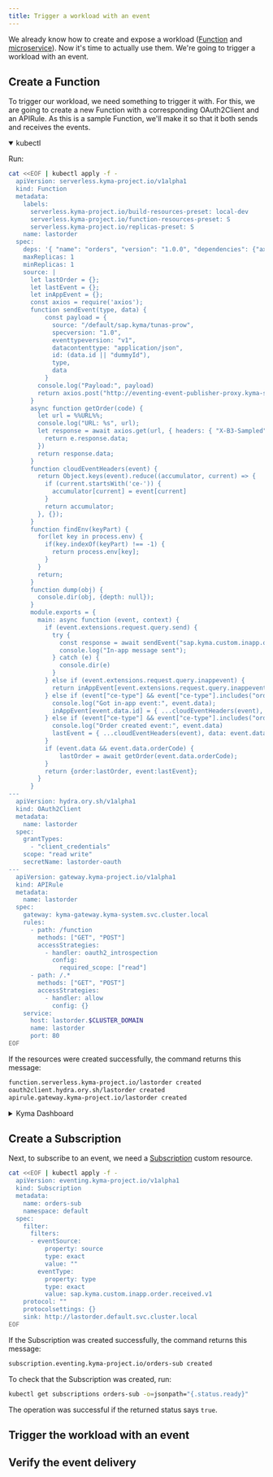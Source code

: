 ```yaml
---
title: Trigger a workload with an event
---
```


We already know how to create and expose a workload ([Function](04-expose-function.md) and [microservice](06-expose-microservice.md)). 
Now it's time to actually use them.
We're going to trigger a workload with an event. 

## Create a Function 

To trigger our workload, we need something to trigger it with. 
For this, we are going to create a new Function with a corresponding OAuth2Client and an APIRule. As this is a sample Function, we'll make it so that it both sends and receives the events. 

<div tabs name="Create" group="trigger-workload">
  <details open>
  <summary label="kubectl">
  kubectl
  </summary>

Run:

```bash
cat <<EOF | kubectl apply -f -
  apiVersion: serverless.kyma-project.io/v1alpha1
  kind: Function
  metadata:
    labels:
      serverless.kyma-project.io/build-resources-preset: local-dev
      serverless.kyma-project.io/function-resources-preset: S
      serverless.kyma-project.io/replicas-preset: S
    name: lastorder
  spec:
    deps: '{ "name": "orders", "version": "1.0.0", "dependencies": {"axios": "^0.19.2"}}'
    maxReplicas: 1
    minReplicas: 1
    source: |
      let lastOrder = {};
      let lastEvent = {};
      let inAppEvent = {};
      const axios = require('axios');
      function sendEvent(type, data) {
          const payload = {       
            source: "/default/sap.kyma/tunas-prow",
            specversion: "1.0",
            eventtypeversion: "v1",
            datacontenttype: "application/json",
            id: (data.id || "dummyId"),
            type,
            data
          }
        console.log("Payload:", payload)
        return axios.post("http://eventing-event-publisher-proxy.kyma-system/publish",payload,{headers:{"Content-Type": "application/cloudevents+json"}})
      }
      async function getOrder(code) {
        let url = %%URL%%;
        console.log("URL: %s", url);
        let response = await axios.get(url, { headers: { "X-B3-Sampled": 1 } }).catch((e)=>{
          return e.response.data;
        })
        return response.data;
      }
      function cloudEventHeaders(event) {
        return Object.keys(event).reduce((accumulator, current) => {
          if (current.startsWith('ce-')) {
            accumulator[current] = event[current]
          }
          return accumulator;
        }, {});
      }
      function findEnv(keyPart) {
        for(let key in process.env) {
          if(key.indexOf(keyPart) !== -1) {
            return process.env[key];
          }
        }
        return;
      }
      function dump(obj) {
        console.dir(obj, {depth: null});
      }
      module.exports = {
        main: async function (event, context) {
          if (event.extensions.request.query.send) {
            try {
              const response = await sendEvent("sap.kyma.custom.inapp.order.received.v1", event.data);
              console.log("In-app message sent");
            } catch (e) {
              console.dir(e)
            }
          } else if (event.extensions.request.query.inappevent) {
            return inAppEvent[event.extensions.request.query.inappevent];  
          } else if (event["ce-type"] && event["ce-type"].includes("order.received")){
            console.log("Got in-app event:", event.data);
            inAppEvent[event.data.id] = { ...cloudEventHeaders(event), shipped:true, ...event.data };
          } else if (event["ce-type"] && event["ce-type"].includes("order.created")) {
            console.log("Order created event:", event.data)
            lastEvent = { ...cloudEventHeaders(event), data: event.data };
          }
          if (event.data && event.data.orderCode) {
              lastOrder = await getOrder(event.data.orderCode);
          }
          return {order:lastOrder, event:lastEvent};
        }
      }
---
  apiVersion: hydra.ory.sh/v1alpha1
  kind: OAuth2Client
  metadata:
    name: lastorder
  spec:
    grantTypes:
      - "client_credentials"
    scope: "read write"
    secretName: lastorder-oauth
---
  apiVersion: gateway.kyma-project.io/v1alpha1
  kind: APIRule
  metadata:
    name: lastorder
  spec:
    gateway: kyma-gateway.kyma-system.svc.cluster.local
    rules:
      - path: /function
        methods: ["GET", "POST"]
        accessStrategies:
          - handler: oauth2_introspection
            config:
              required_scope: ["read"]
      - path: /.*
        methods: ["GET", "POST"]
        accessStrategies:
          - handler: allow
            config: {}
    service:
      host: lastorder.$CLUSTER_DOMAIN
      name: lastorder
      port: 80
EOF
```

If the resources were created successfully, the command returns this message:

```bash
function.serverless.kyma-project.io/lastorder created
oauth2client.hydra.ory.sh/lastorder created
apirule.gateway.kyma-project.io/lastorder created
```

<!--
To check that the Function was exposed successfully, run: 
```bash
curl https://lastorder.$CLUSTER_DOMAIN
```

<!--
To check that the Function was created successfully, run:
```bash
kubectl get functions lastorder 
```

The operation was successful if the statuses for **CONFIGURED**, **BUILT**, and **RUNNING** are `True`.


To check that the OAuth2Client was created, run:
```bash
kubectl get oauth2client lastorder 
```

-->

  </details>
  <details>
  <summary label="Kyma Dashboard">
  Kyma Dashboard
  </summary>

.........
  </details>
</div>

## Create a Subscription

Next, to subscribe to an event, we need a [Subscription](../05-technical-reference/06-custom-resources/evnt-01-subscription.md) custom resource. 

```bash
cat <<EOF | kubectl apply -f -
  apiVersion: eventing.kyma-project.io/v1alpha1
  kind: Subscription
  metadata:
    name: orders-sub
    namespace: default
  spec:
    filter:
      filters:
      - eventSource:
          property: source
          type: exact
          value: ""
        eventType:
          property: type
          type: exact
          value: sap.kyma.custom.inapp.order.received.v1
    protocol: ""
    protocolsettings: {}
    sink: http://lastorder.default.svc.cluster.local
EOF
```

If the Subscription was created successfully, the command returns this message:

```bash
subscription.eventing.kyma-project.io/orders-sub created
```

To check that the Subscription was created, run:
```bash
kubectl get subscriptions orders-sub -o=jsonpath="{.status.ready}"
```

The operation was successful if the returned status says `true`.

## Trigger the workload with an event



## Verify the event delivery